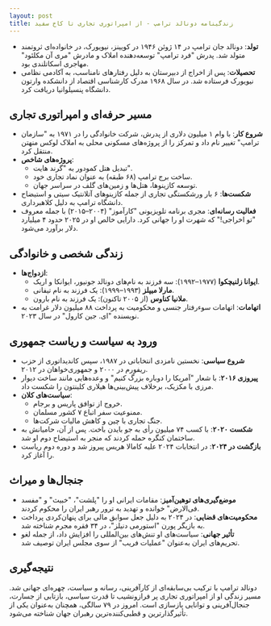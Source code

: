 ```yaml
---
layout: post
title: زندگینامه دونالد ترامپ - از امپراتوری تجاری تا کاخ سفید
---
```


- **تولد**: دونالد جان ترامپ در ۱۴ ژوئن ۱۹۴۶ در کویینز، نیویورک، در خانواده‌ای ثروتمند متولد شد. پدرش "فرد ترامپ" توسعه‌دهنده املاک و مادرش "مری آن مکلئود" مهاجری اسکاتلندی بود.
- **تحصیلات**: پس از اخراج از دبیرستان به دلیل رفتارهای نامناسب، به آکادمی نظامی نیویورک فرستاده شد. در سال ۱۹۶۸ مدرک کارشناسی اقتصاد از دانشکده وارتون دانشگاه پنسیلوانیا دریافت کرد.

## مسیر حرفه‌ای و امپراتوری تجاری
- **شروع کار**: با وام ۱ میلیون دلاری از پدرش، شرکت خانوادگی را در ۱۹۷۱ به "سازمان ترامپ" تغییر نام داد و تمرکز را از پروژه‌های مسکونی محلی به املاک لوکس منهتن منتقل کرد.
- **پروژه‌های شاخص**:
  - تبدیل هتل کمودور به "گرند هایت".
  - ساخت برج ترامپ (۶۸ طبقه) به عنوان نماد تجاری خود.
  - توسعه کازینوها، هتل‌ها و زمین‌های گلف در سراسر جهان.
- **شکست‌ها**: ۶ بار ورشکستگی تجاری از جمله کازینوهای آتلانتیک سیتی و استیضاح دانشگاه ترامپ به دلیل کلاهبرداری.
- **فعالیت رسانه‌ای**: مجری برنامه تلویزیونی "کارآموز" (۲۰۰۴–۲۰۱۵) با جمله معروف "تو اخراجی!" که شهرت او را جهانی کرد. دارایی خالص او در ۲۰۲۵ حدود ۴ میلیارد دلار برآورد می‌شود.

## زندگی شخصی و خانوادگی
- **ازدواج‌ها**:
  - **ایوانا زلنیچکوا** (۱۹۷۷–۱۹۹۲): سه فرزند به نام‌های دونالد جونیور، ایوانکا و اریک.
  - **مارلا میپلز** (۱۹۹۳–۱۹۹۹): یک فرزند به نام تیفانی.
  - **ملانیا کناوس** (از ۲۰۰۵ تاکنون): یک فرزند به نام بارون.
- **اتهامات**: اتهامات سوءرفتار جنسی و محکومیت به پرداخت ۸۸ میلیون دلار غرامت به نویسنده "ای. جین کارول" در سال ۲۰۲۳.

## ورود به سیاست و ریاست جمهوری
- **شروع سیاسی**: نخستین نامزدی انتخاباتی در ۱۹۸۷، سپس کاندیداتوری از حزب ریفورم در ۲۰۰۰ و جمهوری‌خواهان در ۲۰۱۲.
- **پیروزی ۲۰۱۶**: با شعار "آمریکا را دوباره بزرگ کنیم" و وعده‌هایی مانند ساخت دیوار مرزی با مکزیک، برخلاف پیش‌بینی‌ها هیلاری کلینتون را شکست داد.
- **سیاست‌های کلان**:
  - خروج از توافق پاریس و برجام.
  - ممنوعیت سفر اتباع ۷ کشور مسلمان.
  - جنگ تجاری با چین و کاهش مالیات شرکت‌ها.
- **شکست ۲۰۲۰**: با کسب ۷۴ میلیون رأی به جو بایدن باخت. پس از آن، حامیانش به ساختمان کنگره حمله کردند که منجر به استیضاح دوم او شد.
- **بازگشت در ۲۰۲۴**: در انتخابات ۲۰۲۴ علیه کامالا هریس پیروز شد و دوره دوم ریاست را آغاز کرد.

## جنجال‌ها و میراث
- **موضع‌گیری‌های توهین‌آمیز**: مقامات ایرانی او را "پلشت"، "خبیث" و "مفسد فی‌الارض" خوانده و تهدید به ترور رهبر ایران را محکوم کردند.
- **محکومیت‌های قضایی**: در ۲۰۲۴ به دلیل جعل سوابق مالی برای پنهان‌کردی پرداخت به بازیگر پورن "استورمی دنیلز"، در ۳۴ فقره مجرم شناخته شد.
- **تأثیر جهانی**: سیاست‌های او تنش‌های بین‌المللی را افزایش داد، از جمله لغو تحریم‌های ایران به‌عنوان "عملیات فریب" از سوی مجلس ایران توصیف شد.

## نتیجه‌گیری
دونالد ترامپ با ترکیب بی‌سابقه‌ای از کارآفرینی، رسانه و سیاست، چهره‌ای جهانی شد. مسیر زندگی او از امپراتوری تجاری پر فرازونشیب تا قدرت سیاسی، بازتابی از جسارت، جنجال‌آفرینی و توانایی بازسازی است. امروز در ۷۹ سالگی، همچنان به‌عنوان یکی از تأثیرگذارترین و قطبی‌کننده‌ترین رهبران جهان شناخته می‌شود.
